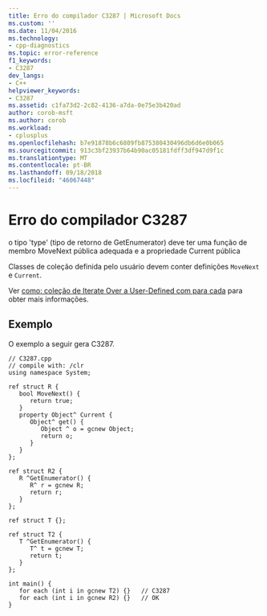 ```yaml
---
title: Erro do compilador C3287 | Microsoft Docs
ms.custom: ''
ms.date: 11/04/2016
ms.technology:
- cpp-diagnostics
ms.topic: error-reference
f1_keywords:
- C3287
dev_langs:
- C++
helpviewer_keywords:
- C3287
ms.assetid: c1fa73d2-2c82-4136-a7da-0e75e3b420ad
author: corob-msft
ms.author: corob
ms.workload:
- cplusplus
ms.openlocfilehash: b7e91878b6c6809fb875380430496db6d6e0b065
ms.sourcegitcommit: 913c3bf23937b64b90ac05181fdff3df947d9f1c
ms.translationtype: MT
ms.contentlocale: pt-BR
ms.lasthandoff: 09/18/2018
ms.locfileid: "46067448"
---
```

# <a name="compiler-error-c3287"></a>Erro do compilador C3287

o tipo 'type' (tipo de retorno de GetEnumerator) deve ter uma função de membro MoveNext pública adequada e a propriedade Current pública

Classes de coleção definida pelo usuário devem conter definições `MoveNext` e `Current`.

Ver [como: coleção de Iterate Over a User-Defined com para cada](../../dotnet/how-to-iterate-over-a-user-defined-collection-with-for-each.md) para obter mais informações.

## <a name="example"></a>Exemplo

O exemplo a seguir gera C3287.

```
// C3287.cpp
// compile with: /clr
using namespace System;

ref struct R {
   bool MoveNext() {
      return true;
   }
   property Object^ Current {
      Object^ get() {
         Object ^ o = gcnew Object;
         return o;
      }
   }
};

ref struct R2 {
   R ^GetEnumerator() {
      R^ r = gcnew R;
      return r;
   }
};

ref struct T {};

ref struct T2 {
   T ^GetEnumerator() {
      T^ t = gcnew T;
      return t;
   }
};

int main() {
   for each (int i in gcnew T2) {}   // C3287
   for each (int i in gcnew R2) {}   // OK
}
```